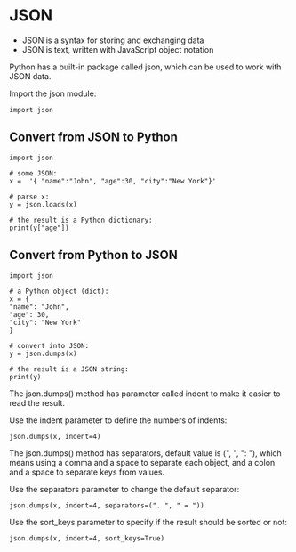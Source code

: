 # JSON
- JSON is a syntax for storing and exchanging data<br>
- JSON is text, written with JavaScript object notation

Python has a built-in package called json, which can be used to work with JSON data.<br>

Import the json module:

    import json

## Convert from JSON to Python

    import json

    # some JSON:
    x =  '{ "name":"John", "age":30, "city":"New York"}'

    # parse x:
    y = json.loads(x)

    # the result is a Python dictionary:
    print(y["age"])

## Convert from Python to JSON

    import json

    # a Python object (dict):
    x = {
    "name": "John",
    "age": 30,
    "city": "New York"
    }

    # convert into JSON:
    y = json.dumps(x)

    # the result is a JSON string:
    print(y)


The json.dumps() method has parameter called indent to make it easier to read the result.<br>

Use the indent parameter to define the numbers of indents:

    json.dumps(x, indent=4)

The json.dumps() method has separators, default value is (", ", ": "), which means using a comma and a space to separate each object, and a colon and a space to separate keys from values.<br>

Use the separators parameter to change the default separator:

    json.dumps(x, indent=4, separators=(". ", " = "))

Use the sort_keys parameter to specify if the result should be sorted or not:

    json.dumps(x, indent=4, sort_keys=True)
